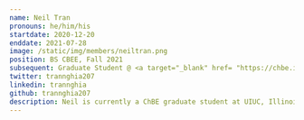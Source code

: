 ```yaml
---
name: Neil Tran
pronouns: he/him/his
startdate: 2020-12-20
enddate: 2021-07-28
image: /static/img/members/neiltran.png
position: BS CBEE, Fall 2021
subsequent: Graduate Student @ <a target="_blank" href= "https://chbe.illinois.edu/">UIUC </a>
twitter: trannghia207
linkedin: trannghia
github: trannghia207
description: Neil is currently a ChBE graduate student at UIUC, Illinois. He is passionate about computational technology and applying new methods of machine learning and AI for science discovery. Beside science, he loves music, video games and road trips.
---
```


